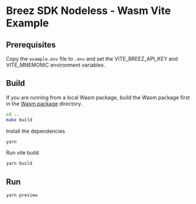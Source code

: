 # Breez SDK Nodeless - Wasm Vite Example

## Prerequisites
Copy the `example.env` file to `.env` and set the VITE_BREEZ_API_KEY and VITE_MNEMONIC environment variables.

## Build
If you are running from a local Wasm package, build the Wasm package first in the [Wasm package](../../) directory.
```bash
cd ..
make build
```

Install the dependencies
```bash
yarn
```

Run vite build
```bash
yarn build
```

## Run
```bash
yarn preview
```